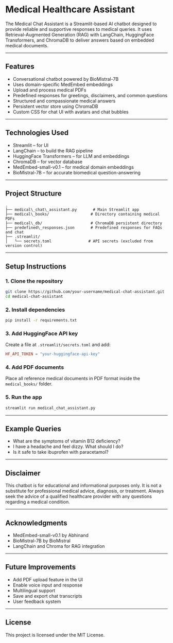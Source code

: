 # Medical Healthcare Assistant

The Medical Chat Assistant is a Streamlit-based AI chatbot designed to provide reliable and supportive responses to medical queries. It uses Retrieval-Augmented Generation (RAG) with LangChain, HuggingFace Transformers, and ChromaDB to deliver answers based on embedded medical documents.

---

## Features

- Conversational chatbot powered by BioMistral-7B
- Uses domain-specific MedEmbed embeddings
- Upload and process medical PDFs
- Predefined responses for greetings, disclaimers, and common questions
- Structured and compassionate medical answers
- Persistent vector store using ChromaDB
- Custom CSS for chat UI with avatars and chat bubbles

---

## Technologies Used

- Streamlit – for UI
- LangChain – to build the RAG pipeline
- HuggingFace Transformers – for LLM and embeddings
- ChromaDB – for vector database
- MedEmbed-small-v0.1 – for medical domain embeddings
- BioMistral-7B – for accurate biomedical question-answering

---

## Project Structure


```
.
├── medical\_chat\_assistant.py       # Main Streamlit app
├── medical\_books/                  # Directory containing medical PDFs
├── medical\_db/                     # ChromaDB persistent directory
├── predefined\_responses.json       # Predefined responses for FAQs and chat
├── .streamlit/
│   └── secrets.toml                # API secrets (excluded from version control)
```


---

## Setup Instructions

### 1. Clone the repository

```bash
git clone https://github.com/your-username/medical-chat-assistant.git
cd medical-chat-assistant
```

### 2. Install dependencies

```bash
pip install -r requirements.txt
```

### 3. Add HuggingFace API key

Create a file at `.streamlit/secrets.toml` and add:

```toml
HF_API_TOKEN = "your-huggingface-api-key"
```

### 4. Add PDF documents

Place all reference medical documents in PDF format inside the `medical_books/` folder.

### 5. Run the app

```bash
streamlit run medical_chat_assistant.py
```

---

## Example Queries

* What are the symptoms of vitamin B12 deficiency?
* I have a headache and feel dizzy. What should I do?
* Is it safe to take ibuprofen with paracetamol?

---

## Disclaimer

This chatbot is for educational and informational purposes only. It is not a substitute for professional medical advice, diagnosis, or treatment. Always seek the advice of a qualified healthcare provider with any questions regarding a medical condition.

---

## Acknowledgments

* MedEmbed-small-v0.1 by Abhinand
* BioMistral-7B by BioMistral
* LangChain and Chroma for RAG integration

---

## Future Improvements

* Add PDF upload feature in the UI
* Enable voice input and response
* Multilingual support
* Save and export chat transcripts
* User feedback system

---

## License

This project is licensed under the MIT License.


